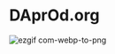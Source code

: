 # DAprOd.org

![ezgif com-webp-to-png](https://user-images.githubusercontent.com/32968095/221627524-ef1b4aba-6a95-45fb-9fcf-69435fe3a65a.png)
